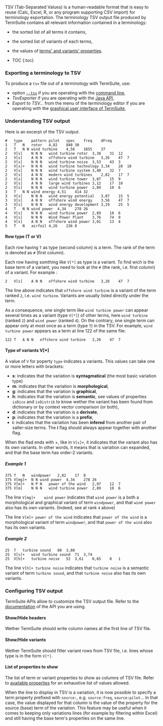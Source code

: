 
TSV (Tab-Separated Values) is a human-readable format that is easy to reuse (Calc, Excel, R, or any program supporting CSV import) for terminology exportation. The terminology TSV output file produced by TermSuite contains all relevant information contained in a terminology:

 * the sorted list of all terms it contains,
 * the sorted list of variants of each terms,
 * the values of [terms' and variants' properties](/documentation/properties/).  

* TOC
{:toc}

### Exporting a terminology to TSV

To produce a `tsv` file out of a terminology with TermSuite, use:

 * option [`--tsv`](/documentation/terminology-extractor-cli/#TerminologyExtractorCLI-tsv) if you are operating with the [command line](/documentation/terminology-extractor-cli/),
 * *TsvExporter* if you are operating  with the [Java API](/java-io/#tsv),
 * *Export to TSV...* from the menu of the terminology editor if you are operating  with the [graphical user interface of TermSuite](/documentation/gui/),


### Understanding TSV output

Here is an excerpt of the TSV output.

```
#	type	pattern	pilot	spec	freq	dFreq
1	T	N	rotor	4,82	848	30
2	T	N N	wind turbine	4,56	1855	37
2	V[s]	N N N	wind turbine rotor	3,38	31	12
2	V[s]	A N N	offshore wind turbine	3,26	47	7
2	V[s]	N N N	wind turbine noise	3,53	43	3
2	V[s]+	N N N	wind turbine technology	3,34	28	10
2	V[s]	N N N	wind turbine system	3,40	32	7
2	V[s]	A N N	modern wind turbines	2,82	17	7
2	V[s]	N N N	wind turbine tower	3,07	15	9
2	V[s]	A N N	large wind turbines	3,12	17	10
2	V[s]	N N N	wind turbine power	2,89	10	6
3	T	N N	wind energy	4,51	414	32
3	V[s]	N N N	wind energy potential	3,07	15	5
3	V[s]	A N N	offshore wind energy	3,56	47	7
3	V[s]	N N N	wind energy development	3,29	25	5
4	T	N N	wind power	4,34	278	26
4	V[s]	N N N	wind turbine power	2,89	10	6
4	V[s]	N N N	Wind Power Plant	3,76	74	9
4	V[s]	A N N	offshore wind power	3,01	13	4
5	T	N	airfoil	4,26	236	8
```

#### Row type (T or V)

Each row having `T` as type (second column) is a term. The rank of the term is denoted as `#` (first column).

Each row having somthing like `V[*]` as type is a variant. To find wich is the base term of a variant, you need to look at the `#` (the rank, i.e. first column) of a variant. For example :

```
2	V[s]	A N N	offshore wind turbine	3,26	47	7
```

The line above indicates that `offshore wind turbine` is a variant of the term ranked `2`, i.e. `wind turbine`. Variants are usually listed directly under the term.

As a consequence, one single term like `wind turbine power` can appear several times as a variant (type `V[*]`) of other terms, here `wind turbine` (ranked `2`) and `wind power` (ranked `4`). On the contrary, one single term can appear only at most once as a term (type `T`) in the TSV. For example, `wind turbine power` appears as a term at line 122 of the same file:

```
122	T	A N N	offshore wind turbine	3,26	47	7
```


#### Type of variants V[\*]

A value of `V` for poperty `type` indicates a variants. This values can take one or more letters with brackets:

 * **s**: indicates that the variation is **syntagmatical** (the most basic variation type)  
 * **m**: indicates that the variation is **morphological**,
 * **g**: indicates that the variation is **graphical**,
 * **h**: indicates that the variation is **semantic**, see values of properties `isDico` and `isDistrib` to know wether the variant has been found from dictionary or by context vector comparison (or both),
 * **d**: indicates that the variation is a **derivate**,
 * **p**: indicates that the variation is a **prefix**,
 * **i**: indicates that the variation has been **infered** from another pair of saller-size terms. The **i** flag should always appear together with another flag.

 When the flad ends with +, like in `V[s]+`, it indicates that the variant also has its own variants. In other words, it means that is variation can expanded, and that the base term has order-2 variants.

##### Example 1

```
375	T	N	windpower	2,82	17	8
375	V[mg]+	N N	wind power	4,34	278	26
375	V[m]+	N P N	power of the wind	2,97	12	7
375	V[m]	N N N	wind turbine power	2,89	10	6
```

The line `V[mg]+	wind power` indicates that `wind power` is a both a morphological and graphical variant of term `windpower`, and that `wind power` also has its own variants. (Indeed, see at rank `4` above)

The line `V[m]+	power of the wind` indicates that `power of the wind` is a morphological variant of term `windpower`, and that `power of the wind` also has its own variants.

##### Example 2

```
25	T	turbine sound	80	3,80			
25	V[s]+	wind turbine sound	71	3,74			
25	V[h]+	turbine noise	52	3,61	0,65	0	1
```

The line `V[h]+	turbine noise` indicates that `turbine noise` is a semantic variant of term `turbine sound`, and that `turbine noise` also has its own variants.


### Configuring TSV output

TermSuite APIs allow to customize the TSV output file. Refer to the [documentation](/documentation/command-line-api/) of the API you are using.

#### Show/Hide headers

Wether TermSuite should write column names at the first line of TSV file.

#### Show/Hide variants

Wether TermSuite should filter variant rows from TSV file, i.e. lines whose type is in the form `V[*]`.

#### List of properties to show

The list of term or variant properties to show as columns of TSV file. Refer to [available properties](/documentation/properties/) for an exhaustive list of values allowed.

When the line to display in TSV is a variation, it is now possible to specify a term property prefixed with `source:`, e.g. `source:freq`, `source:pilot`... In that case, the value displayed for that column is the value of the property for the source (base) term of the variation. This feature may be useful when it comes to keeping only variations lines (for example by filtering within Excel) and still having the base term's properties on the same line.    

